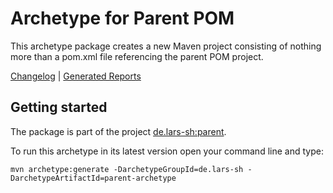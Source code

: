 # Archetype for Parent POM
This archetype package creates a new Maven project consisting of nothing more than a pom.xml file referencing the parent POM project.

[Changelog](../CHANGELOG.md)  |  [Generated Reports](https://lars-sh.github.io/parent/parent-archetype/project-reports.html)

## Getting started
The package is part of the project [de.lars-sh:parent](../README.md).

To run this archetype in its latest version open your command line and type:

```Shell
mvn archetype:generate -DarchetypeGroupId=de.lars-sh -DarchetypeArtifactId=parent-archetype
```

